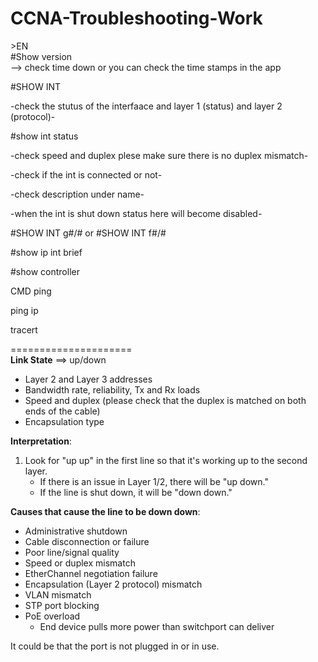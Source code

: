 # CCNA-Troubleshooting-Work

\>EN  
\#Show version  
--> check time down or you can check the time stamps in the app  

\#SHOW INT 

-check the stutus of the interfaace and layer 1 (status) and layer 2 (protocol)-

\#show int status

-check speed and duplex plese make sure there is no duplex mismatch-

-check if the int is connected or not-

-check description under name-

-when the int is shut down status here will become disabled-

\#SHOW INT g#/# or #SHOW INT f#/# 

\#show ip int brief 

\#show controller  

CMD
ping  

ping ip  

tracert  


=====================  
**Link State** ==> up/down  
- Layer 2 and Layer 3 addresses  
- Bandwidth rate, reliability, Tx and Rx loads  
- Speed and duplex (please check that the duplex is matched on both ends of the cable)  
- Encapsulation type  

**Interpretation**:  
1. Look for "up up" in the first line so that it's working up to the second layer.  
   - If there is an issue in Layer 1/2, there will be "up down."  
   - If the line is shut down, it will be "down down."  

**Causes that cause the line to be down down**:  
- Administrative shutdown  
- Cable disconnection or failure  
- Poor line/signal quality  
- Speed or duplex mismatch  
- EtherChannel negotiation failure  
- Encapsulation (Layer 2 protocol) mismatch  
- VLAN mismatch  
- STP port blocking  
- PoE overload  
  - End device pulls more power than switchport can deliver  

It could be that the port is not plugged in or in use.
